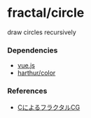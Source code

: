 # fractal/circle

draw circles recursively

### Dependencies

  - [vue.js](http://vuejs.org)
  - [harthur/color](https://github.com/harthur/color)

### References

  - [CによるフラクタルCG](http://www.amazon.co.jp/dp/4781906745)
